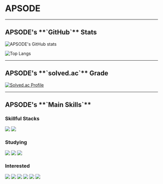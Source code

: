 APSODE
======

<hr>

<h2>APSODE's **`GitHub`** Stats</h2>

![APSODE's GitHub stats](https://github-readme-stats.vercel.app/api?username=APSODE&show_icons=true&theme=highcontrast)

![Top Langs](https://github-readme-stats.vercel.app/api/top-langs/?username=APSODE&layout=compact&theme=dark)

<hr>


<h2>APSODE's **`solved.ac`** Grade</h2>

[![Solved.ac Profile](http://mazassumnida.wtf/api/generate_badge?boj=apsode)](https://solved.ac/apsode)

<hr>

<h2>APSODE's **`Main Skills`**</h2>
<h3>Skillful Stacks</h3>
<img src="https://img.shields.io/badge/Python-3776AB?style=for-the-badge&logo=Python&logoColor=white"/>
<img src="https://img.shields.io/badge/Flask-f5f5f5?style=for-the-badge&logo=Flask&logoColor=black"/>

<h3>Studying</h3>
<img src="https://img.shields.io/badge/Django-092E20?style=for-the-badge&logo=Django&logoColor=white"/>
<img src="https://img.shields.io/badge/JavaScript-F7DF1E?style=for-the-badge&logo=javaScript&logoColor=black"/>
<img src="https://img.shields.io/badge/java-007396?style=for-the-badge&logo=java&logoColor=white"/>


<h3>Interested</h3>
<img src="https://img.shields.io/badge/Spring-6DB33F?style=for-the-badge&logo=Spring&logoColor=white"/>
<img src="https://img.shields.io/badge/React-61DAFB?style=for-the-badge&logo=React&logoColor=black"/>
<img src="https://img.shields.io/badge/Node.js-339933?style=for-the-badge&logo=Node.js&logoColor=white"/>
<img src="https://img.shields.io/badge/MongoDB-47A248?style=for-the-badge&logo=MongoDB&logoColor=white"/>
<img src="https://img.shields.io/badge/MySQL-4479A1?style=for-the-badge&logo=MySQL&logoColor=white"/>
<img src="https://img.shields.io/badge/SQLite-003B57?style=for-the-badge&logo=SQLite&logoColor=white"/>